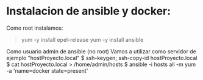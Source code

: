 # Instalacion de ansible y docker: 

Como root instalamos: 
>yum -y install epel-release
>yum -y install ansible

Como usuario admin de ansible (no root)
Vamos a utilizar como servidor de ejemplo "hostProyecto.local"
$ ssh-keygen; ssh-copy-id hostProyecto.local
$ cat hostProyecto.local > /home/admin/hosts
$ ansible -i hosts all -m yum -a 'name=docker state=present'
